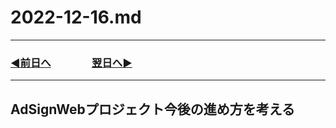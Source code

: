 # 2022-12-16.md

---

### [◀️前日へ](https://github.com/yuasys/chatty-journal/blob/main/2022/12/2022-12-15.md)&emsp;&emsp;&emsp;&emsp;[翌日へ▶️](https://github.com/yuasys/chatty-journal/blob/main/2022/12/2022-12-17.md)

---

## AdSignWebプロジェクト今後の進め方を考える
